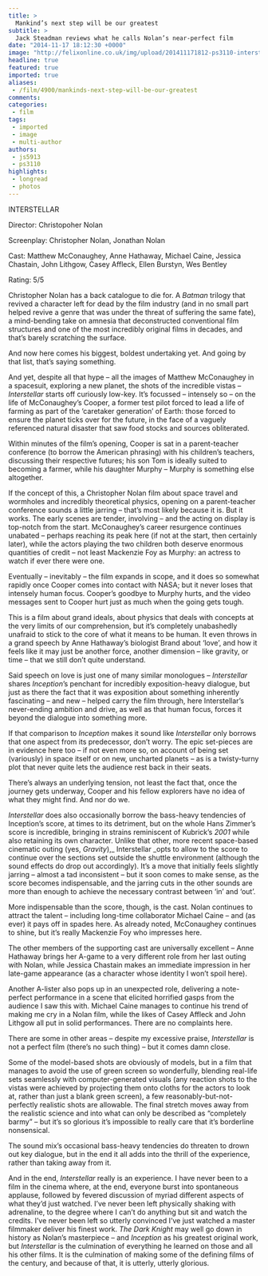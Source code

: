 ```yaml
---
title: >
  Mankind’s next step will be our greatest
subtitle: >
  Jack Steadman reviews what he calls Nolan’s near-perfect film
date: "2014-11-17 18:12:30 +0000"
image: "http://felixonline.co.uk/img/upload/201411171812-ps3110-interstellar-for-the-web.jpg"
headline: true
featured: true
imported: true
aliases:
 - /film/4900/mankinds-next-step-will-be-our-greatest
comments:
categories:
 - film
tags:
 - imported
 - image
 - multi-author
authors:
 - js5913
 - ps3110
highlights:
 - longread
 - photos
---
```


INTERSTELLAR

Director: Christopoher Nolan

Screenplay: Christopher Nolan, Jonathan Nolan

Cast: Matthew McConaughey, Anne Hathaway, Michael Caine, Jessica Chastain, John Lithgow, Casey Affleck, Ellen Burstyn, Wes Bentley

Rating: 5/5

Christopher Nolan has a back catalogue to die for. A _Batman_ trilogy that revived a character left for dead by the film industry (and in no small part helped revive a genre that was under the threat of suffering the same fate), a mind-bending take on amnesia that deconstructed conventional film structures and one of the most incredibly original films in decades, and that’s barely scratching the surface.

And now here comes his biggest, boldest undertaking yet. And going by that list, that’s saying something.

And yet, despite all that hype – all the images of Matthew McConaughey in a spacesuit, exploring a new planet, the shots of the incredible vistas – _Interstellar_ starts off curiously low-key. It’s focussed – intensely so – on the life of McConaughey’s Cooper, a former test pilot forced to lead a life of farming as part of the ‘caretaker generation’ of Earth: those forced to ensure the planet ticks over for the future, in the face of a vaguely referenced natural disaster that saw food stocks and sources obliterated.

Within minutes of the film’s opening, Cooper is sat in a parent-teacher conference (to borrow the American phrasing) with his children’s teachers, discussing their respective futures; his son Tom is ideally suited to becoming a farmer, while his daughter Murphy – Murphy is something else altogether.

If the concept of this, a Christopher Nolan film about space travel and wormholes and incredibly theoretical physics, opening on a parent-teacher conference sounds a little jarring – that’s most likely because it is. But it works. The early scenes are tender, involving – and the acting on display is top-notch from the start. McConaughey’s career resurgence continues unabated – perhaps reaching its peak here (if not at the start, then certainly later), while the actors playing the two children both deserve enormous quantities of credit – not least Mackenzie Foy as Murphy: an actress to watch if ever there were one.

Eventually – inevitably – the film expands in scope, and it does so somewhat rapidly once Cooper comes into contact with NASA; but it never loses that intensely human focus. Cooper’s goodbye to Murphy hurts, and the video messages sent to Cooper hurt just as much when the going gets tough.

This is a film about grand ideals, about physics that deals with concepts at the very limits of our comprehension, but it’s completely unabashedly unafraid to stick to the core of what it means to be human. It even throws in a grand speech by Anne Hathaway’s biologist Brand about ‘love’, and how it feels like it may just be another force, another dimension – like gravity, or time – that we still don’t quite understand.

Said speech on love is just one of many similar monologues – _Interstellar_ shares _Inception_’s penchant for incredibly exposition-heavy dialogue, but just as there the fact that it was exposition about something inherently fascinating – and new – helped carry the film through, here Interstellar’s never-ending ambition and drive, as well as that human focus, forces it beyond the dialogue into something more.

If that comparison to _Inception_ makes it sound like _Interstellar_ only borrows that one aspect from its predecessor, don’t worry. The epic set-pieces are in evidence here too – if not even more so, on account of being set (variously) in space itself or on new, uncharted planets – as is a twisty-turny plot that never quite lets the audience rest back in their seats.

There’s always an underlying tension, not least the fact that, once the journey gets underway, Cooper and his fellow explorers have no idea of what they might find. And nor do we.

_Interstellar_ does also occasionally borrow the bass-heavy tendencies of Inception’s score, at times to its detriment, but on the whole Hans Zimmer’s score is incredible, bringing in strains reminiscent of Kubrick’s _2001_ while also retaining its own character. Unlike that other, more recent space-based cinematic outing (yes, _Gravity_),_ Interstellar _opts to allow to the score to continue over the sections set outside the shuttle environment (although the sound effects do drop out accordingly). It’s a move that initially feels slightly jarring – almost a tad inconsistent – but it soon comes to make sense, as the score becomes indispensable, and the jarring cuts in the other sounds are more than enough to achieve the necessary contrast between ‘in’ and ‘out’.

More indispensable than the score, though, is the cast. Nolan continues to attract the talent – including long-time collaborator Michael Caine – and (as ever) it pays off in spades here. As already noted, McConaughey continues to shine, but it’s really Mackenzie Foy who impresses here.

The other members of the supporting cast are universally excellent – Anne Hathaway brings her A-game to a very different role from her last outing with Nolan, while Jessica Chastain makes an immediate impression in her late-game appearance (as a character whose identity I won’t spoil here).

Another A-lister also pops up in an unexpected role, delivering a note-perfect performance in a scene that elicited horrified gasps from the audience I saw this with. Michael Caine manages to continue his trend of making me cry in a Nolan film, while the likes of Casey Affleck and John Lithgow all put in solid performances. There are no complaints here.

There are some in other areas – despite my excessive praise, _Interstellar_ is not a perfect film (there’s no such thing) – but it comes damn close.

Some of the model-based shots are obviously of models, but in a film that manages to avoid the use of green screen so wonderfully, blending real-life sets seamlessly with computer-generated visuals (any reaction shots to the vistas were achieved by projecting them onto cloths for the actors to look at, rather than just a blank green screen), a few reasonably-but-not-perfectly realistic shots are allowable. The final stretch moves away from the realistic science and into what can only be described as “completely barmy” – but it’s so glorious it’s impossible to really care that it’s borderline nonsensical.

The sound mix’s occasional bass-heavy tendencies do threaten to drown out key dialogue, but in the end it all adds into the thrill of the experience, rather than taking away from it.

And in the end, _Interstellar_ really is an experience. I have never been to a film in the cinema where, at the end, everyone burst into spontaneous applause, followed by fevered discussion of myriad different aspects of what they’d just watched. I’ve never been left physically shaking with adrenaline, to the degree where I can’t do anything but sit and watch the credits. I’ve never been left so utterly convinced I’ve just watched a master filmmaker deliver his finest work. _The Dark Knight_ may well go down in history as Nolan’s masterpiece – and _Inception_ as his greatest original work, but _Interstellar_ is the culmination of everything he learned on those and all his other films. It is the culmination of making some of the defining films of the century, and because of that, it is utterly, utterly glorious.
